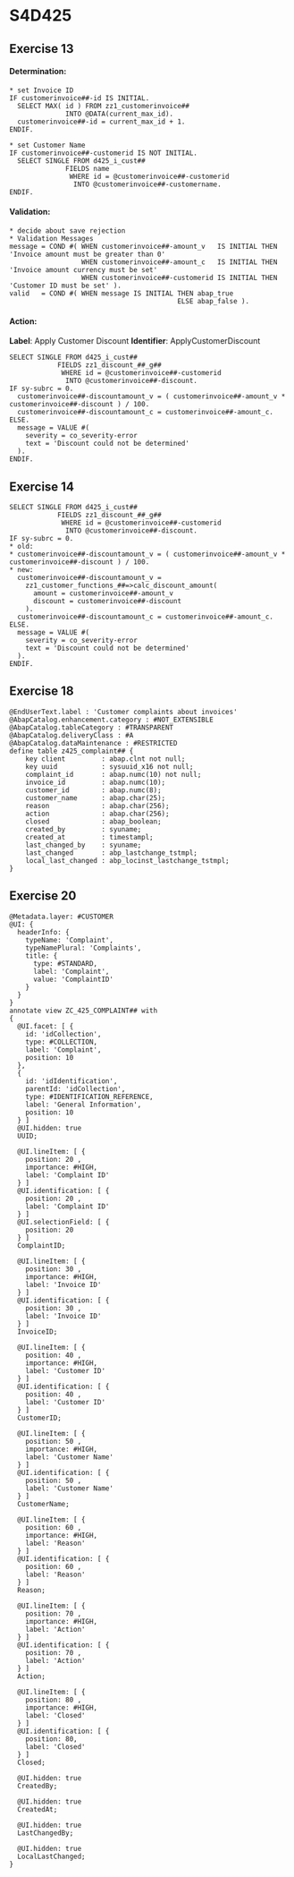 # S4D425

<!--- ## Exercise 4

1. Import the file **s4d425_flp_plugin_00.zip** and replace **00** with your group number **##** in the files:
   * Component.js
   * fioriSandboxConfig.json
   * manifest.json (2 times!) 
1. **Task 2 - 4.** Test your plugin within the SAP Fiori launchpad sandbox environment
1. **Task 3 - 4.** Deploy the SAP Fiori Launchpad Plugin to the ABAP S4D System
1. **Task 4** Activate the Deployed Plugin for Your User --->


## Exercise 13

#### Determination:

    * set Invoice ID
    IF customerinvoice##-id IS INITIAL.
      SELECT MAX( id ) FROM zz1_customerinvoice## 
                  INTO @DATA(current_max_id).
      customerinvoice##-id = current_max_id + 1.
    ENDIF.
    
    * set Customer Name
    IF customerinvoice##-customerid IS NOT INITIAL.
      SELECT SINGLE FROM d425_i_cust## 
                  FIELDS name
                   WHERE id = @customerinvoice##-customerid
                    INTO @customerinvoice##-customername.
    ENDIF.

#### Validation:

    * decide about save rejection
    * Validation Messages
    message = COND #( WHEN customerinvoice##-amount_v   IS INITIAL THEN 'Invoice amount must be greater than 0'
                      WHEN customerinvoice##-amount_c   IS INITIAL THEN 'Invoice amount currency must be set'
                      WHEN customerinvoice##-customerid IS INITIAL THEN 'Customer ID must be set' ).
    valid   = COND #( WHEN message IS INITIAL THEN abap_true
                                              ELSE abap_false ).
    
#### Action:

**Label**: Apply Customer Discount
**Identifier**: ApplyCustomerDiscount
    
    SELECT SINGLE FROM d425_i_cust## 
                FIELDS zz1_discount_##_g##
                 WHERE id = @customerinvoice##-customerid
                  INTO @customerinvoice##-discount.
    IF sy-subrc = 0.
      customerinvoice##-discountamount_v = ( customerinvoice##-amount_v * customerinvoice##-discount ) / 100.
      customerinvoice##-discountamount_c = customerinvoice##-amount_c.
    ELSE.
      message = VALUE #(
        severity = co_severity-error
        text = 'Discount could not be determined'
      ).
    ENDIF.
    
## Exercise 14  
  
    SELECT SINGLE FROM d425_i_cust## 
                FIELDS zz1_discount_##_g##
                 WHERE id = @customerinvoice##-customerid
                  INTO @customerinvoice##-discount.
    IF sy-subrc = 0.
    * old:
    * customerinvoice##-discountamount_v = ( customerinvoice##-amount_v * customerinvoice##-discount ) / 100.
    * new:
      customerinvoice##-discountamount_v = 
        zz1_customer_functions_##=>calc_discount_amount(
          amount = customerinvoice##-amount_v
          discount = customerinvoice##-discount
        ).
      customerinvoice##-discountamount_c = customerinvoice##-amount_c.
    ELSE.
      message = VALUE #(
        severity = co_severity-error
        text = 'Discount could not be determined'
      ).
    ENDIF.

## Exercise 18  

    @EndUserText.label : 'Customer complaints about invoices'
    @AbapCatalog.enhancement.category : #NOT_EXTENSIBLE
    @AbapCatalog.tableCategory : #TRANSPARENT
    @AbapCatalog.deliveryClass : #A
    @AbapCatalog.dataMaintenance : #RESTRICTED
    define table z425_complaint## {
        key client         : abap.clnt not null;  
        key uuid           : sysuuid_x16 not null;  
        complaint_id       : abap.numc(10) not null;  
        invoice_id         : abap.numc(10);  
        customer_id        : abap.numc(8);  
        customer_name      : abap.char(25);  
        reason             : abap.char(256);  
        action             : abap.char(256);  
        closed             : abap_boolean;  
        created_by         : syuname;  
        created_at         : timestampl;  
        last_changed_by    : syuname;  
        last_changed       : abp_lastchange_tstmpl;  
        local_last_changed : abp_locinst_lastchange_tstmpl;  
    }

## Exercise 20  

````  
@Metadata.layer: #CUSTOMER
@UI: {
  headerInfo: {
    typeName: 'Complaint',
    typeNamePlural: 'Complaints',
    title: {
      type: #STANDARD,
      label: 'Complaint',
      value: 'ComplaintID'
    }
  }
}
annotate view ZC_425_COMPLAINT## with
{
  @UI.facet: [ {
    id: 'idCollection',
    type: #COLLECTION,
    label: 'Complaint',
    position: 10
  },
  {
    id: 'idIdentification',
    parentId: 'idCollection',
    type: #IDENTIFICATION_REFERENCE,
    label: 'General Information',
    position: 10
  } ]
  @UI.hidden: true
  UUID;

  @UI.lineItem: [ {
    position: 20 ,
    importance: #HIGH,
    label: 'Complaint ID'
  } ]
  @UI.identification: [ {
    position: 20 ,
    label: 'Complaint ID'
  } ]
  @UI.selectionField: [ {
    position: 20
  } ]
  ComplaintID;

  @UI.lineItem: [ {
    position: 30 ,
    importance: #HIGH,
    label: 'Invoice ID'
  } ]
  @UI.identification: [ {
    position: 30 ,
    label: 'Invoice ID'
  } ]
  InvoiceID;

  @UI.lineItem: [ {
    position: 40 ,
    importance: #HIGH,
    label: 'Customer ID'
  } ]
  @UI.identification: [ {
    position: 40 ,
    label: 'Customer ID'
  } ]
  CustomerID;

  @UI.lineItem: [ {
    position: 50 ,
    importance: #HIGH,
    label: 'Customer Name'
  } ]
  @UI.identification: [ {
    position: 50 ,
    label: 'Customer Name'
  } ]
  CustomerName;

  @UI.lineItem: [ {
    position: 60 ,
    importance: #HIGH,
    label: 'Reason'
  } ]
  @UI.identification: [ {
    position: 60 ,
    label: 'Reason'
  } ]
  Reason;

  @UI.lineItem: [ {
    position: 70 ,
    importance: #HIGH,
    label: 'Action'
  } ]
  @UI.identification: [ {
    position: 70 ,
    label: 'Action'
  } ]
  Action;

  @UI.lineItem: [ {
    position: 80 ,
    importance: #HIGH,
    label: 'Closed'
  } ]
  @UI.identification: [ {
    position: 80,
    label: 'Closed'
  } ]
  Closed;

  @UI.hidden: true
  CreatedBy;

  @UI.hidden: true
  CreatedAt;

  @UI.hidden: true
  LastChangedBy;

  @UI.hidden: true
  LocalLastChanged;
}
````

    

    




  
<!--- ## Exercise 21 

    <form:SimpleForm id="weightForm" title="Total" layout="ResponsiveGridLayout" minWidth="1024" maxContainerCols="2" 
                     class="sapUiForceWidthAuto sapUiResponsiveMargin" labelSpanL="3" labelSpanM="3" emptySpanL="5" 
                     emptySpanM="5" columnsL="1" columnsM="1">
      <Label id="weightLabel" text= "Weight"/>
      <Text  id="weightTotal" text="{WeightTotal} {WeightUnit}"/>
    </form:SimpleForm> --->
